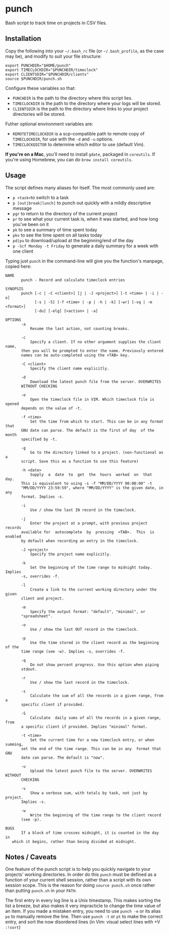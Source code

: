 punch
=====

Bash script to track time on projects in CSV files.

Installation
------------

Copy the following into your `~/.bash_rc` file (or `~/.bash_profile`, as the
case may be), and modify to suit your file structure:

	export PUNCHDIR="$HOME/punch"
	export TIMECLOCKDIR="$PUNCHDIR/timeclock"
	export CLIENTSDIR="$PUNCHDIR/clients"
	source $PUNCHDIR/punch.sh

Configure these variables so that:

- `PUNCHDIR` is the path to the directory where this script lies.
- `TIMECLOCKDIR` is the path to the directory where your logs will be
  stored.
- `CLIENTSDIR` is the path to the directory where links to your project
  directories will be stored.

Futher optional environment variables are:
- `REMOTETIMECLOCKDIR` is a scp-compatible path to remote copy of
  `TIMECLOCKDIR`, for use with the `-d` and `-u` options.
- `TIMECLOCKEDITOR` to determine which editor to use (default Vim).

**If you're on a Mac**, you'll need to install `gdate`, packaged in `coreutils`. If
you're using Homebrew, you can do `brew install coreutils`.

Usage
-----

The script defines many aliases for itself. The most commonly used are:
- `p <task>`to switch to a task
- `p [out|break|lunch]` to punch out quickly with a mildly descriptive message
- `pgr` to return to the directory of the current project
- `pr` to see what your current task is, when it was started, and how long
  you've been on it
- `pk` to see a summary of time spent today
- `pkv` to see the time spent on all tasks today
- `pd|pu` to download/upload at the beginning/end of the day
- `p -Scf Monday -t Friday` to generate a daily summary for a week with one client

Typing just `punch` in the command-line will give you the function's manpage,
copied here:

    NAME
           punch - Record and calculate timeclock entries
    
    SYNOPSIS
           punch [-c | -C <client>] [j | -J <project>] [-t <time> | -i | -o]
                 [-s | -S] [-f <time> | -p | -h | -k] [-wr] [-vq | -m <format>]
				 [-du] [-elg] [<action> | -a]
    
    OPTIONS
           -a
               Resume the last action, not counting breaks.
    
           -c
			   Specify a client. If no other argument supplies the client name,
		   then you will be prompted to enter the name. Previously entered
		   names can be auto-completed using the <TAB> key.
    
           -C <client>
               Specify the client name explicitly.
    
           -d
			   Download the latest punch file from the server. OVERWRITES
		   WITHOUT CHECKING
    
           -e
			   Open the timeclock file in VIM. Which timeclock file is opened
		   depends on the value of -t.
    
           -f <time>
			   Set the time from which to start. This can be in any format that
		   GNU date can parse. The default is the first of day  of the month
		   specified by -t.
    
           -g
			   Go to the directory linked to a project. (non-functional as a
		   script. Save this as a function to use this feature)
    
           -h <date>
			   Supply  a  date  to  get  the  hours  worked  on  that  day.
		   This is equivalent to using -s -f "MM/DD/YYYY 00:00:00" -t
		   "MM/DD/YYYY 23:59:59", where "MM/DD/YYYY" is the given date, in any
		   format. Implies -s.
    
           -i
               Use / show the last IN record in the timeclock.
    
           -j
			   Enter the project at a prompt, with previous project records
		   available for  autocomplete  by  pressing  <TAB>.  This  is enabled
		   by default when recording an entry in the timeclock.
    
           -J <project>
               Specify the project name explicitly.
    
           -k
			   Set the beginning of the time range to midnight today.  Implies
		   -s, overrides -f.
    
           -l
			   Create a link to the current working directory under the given
		   client and project.
    
           -m
			   Specify the output format: "default", "minimal", or
		   "spreadsheet".
    
           -o
               Use / show the last OUT record in the timeclock.
    
           -p
			   Use the time stored in the client record as the beginning of the
		   time range (see -w). Implies -s, overrides -f.
    
           -q
			   Do not show percent progress. Use this option when piping
		   stdout.
    
           -r
               Use / show the last record in the timeclock.
    
           -s
			   Calculate the sum of all the records in a given range, from a
		   specific client if provided.
    
           -S
			   Calculate  daily sums of all the records in a given range, from
		   a specific client if provided. Implies "minimal" format.
    
           -t <time>
			   Set the current time for a new timeclock entry, or when summing,
		   set the end of the time range. This can be in any  format that GNU
		   date can parse. The default is "now".
    
           -u
			   Upload the latest punch file to the server. OVERWRITES WITHOUT
		   CHECKING
    
           -v
			   Show a verbose sum, with totals by task, not just by project.
		   Implies -s.
    
           -w
			   Write the beginning of the time range to the client record
		   (see -p).
    
    BUGS
		   If a block of time crosses midnight, it is counted in the day in
	   which it begins, rather than being divided at midnight.

Notes / Caveats
---------------

One feature of the punch script is to help you quickly navigate to your
projects' working directories. In order do this `punch` must be defined as a
function of your current shell session, rather than a script with its own
session scope. This is the reason for doing `source punch.sh` once rather than
putting `punch.sh` in your `PATH`.

The first entry in every log line is a Unix timestamp. This makes sorting the
list a breeze, but also makes it very impracticle to change the time value of
an item. If you made a mistaken entry, you need to use `punch -e` or its alias
`pe` to manually remove the line. Then use `punch -t` or `pt` to make the
correct entry, and sort the now disordered lines (in Vim: visual select lines
with <Shift>+V `:!sort`)
